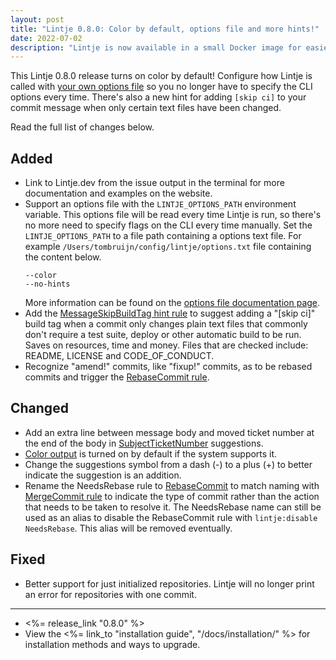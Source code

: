 ```yaml
---
layout: post
title: "Lintje 0.8.0: Color by default, options file and more hints!"
date: 2022-07-02
description: "Lintje is now available in a small Docker image for easier portability. This release also contains minor rule improvements."
---
```


This Lintje 0.8.0 release turns on color by default! Configure how Lintje is called with [your own options file][options file] so you no longer have to specify the CLI options every time. There's also a new hint for adding `[skip ci]` to your commit message when only certain text files have been changed.

Read the full list of changes below.

## Added

- Link to Lintje.dev from the issue output in the terminal for more
  documentation and examples on the website.
- Support an options file with the `LINTJE_OPTIONS_PATH` environment
  variable. This options file will be read every time Lintje is run, so there's
  no more need to specify flags on the CLI every time manually. Set the
  `LINTJE_OPTIONS_PATH` to a file path containing a options text file.
  For example `/Users/tombruijn/config/lintje/options.txt` file containing the
  content below.
  ```
  --color
  --no-hints
  ```
  More information can be found on the [options file documentation
  page][options file].
- Add the [MessageSkipBuildTag hint rule][MessageSkipBuildTag] to suggest
  adding a "[skip ci]" build tag when a commit only changes plain text files
  that commonly don't require a test suite, deploy or other automatic build to
  be run. Saves on resources, time and money. Files that are checked include:
  README, LICENSE and CODE_OF_CONDUCT.
- Recognize "amend!" commits, like "fixup!" commits, as to be rebased commits
  and trigger the [RebaseCommit rule][RebaseCommit].

## Changed

- Add an extra line between message body and moved ticket number at the end of
  the body in [SubjectTicketNumber] suggestions.
- [Color output] is turned on by default if the system supports it.
- Change the suggestions symbol from a dash (-) to a plus (+) to better
  indicate the suggestion is an addition.
- Rename the NeedsRebase rule to [RebaseCommit] to match naming with
  [MergeCommit rule][MergeCommit] to indicate the type of commit rather than
  the action that needs to be taken to resolve it. The NeedsRebase name can
  still be used as an alias to disable the RebaseCommit rule with
  `lintje:disable NeedsRebase`. This alias will be removed eventually.

## Fixed

- Better support for just initialized repositories. Lintje will no longer print
  an error for repositories with one commit.

---

- <%= release_link "0.8.0" %>
- View the <%= link_to "installation guide", "/docs/installation/" %> for installation methods and ways to upgrade.

[options file]: /docs/configuration/#options-file
[Color output]: /docs/usage/#colorized-output
[SubjectTicketNumber]: /docs/rules/commit-subject/#subjectticketnumber
[MessageSkipBuildTag]: /docs/rules/commit-message/#messageskipbuildtag
[RebaseCommit]: /docs/rules/commit-type/#rebasecommit
[MergeCommit]: /docs/rules/commit-type/#mergecommit
